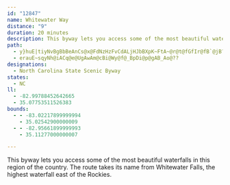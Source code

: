 ```yaml
---
id: "12847"
name: Whitewater Way
distance: "9"
duration: 20 minutes
description: This byway lets you access some of the most beautiful waterfalls in this region of the country. The route takes its name from Whitewater Falls, the highest waterfall east of the Rockies.
path:
  - y}huE|tiyNvBgBbBeAnCs@x@FdNzHzFvCdALjHJbBXpK~FtA~@r@t@fGfIr@fB`@jB?lAEdAs@rEAnAHn@^r@TXj@Xb@FbAE`HgBfGy@h@?rE`A^NxA~@h@lAJl@KzDJdBjI`Ll@vAd@nBHxB_@nGSvH^lBt@lB|BrErClE|HxB`@Z|H~CxA|@b@l@^x@|CbJrDlJxBfGjAlF|@fLnAfE`BjClIpGhD|BvAXtBm@v@Kt@Dd@NfAbA`AfDpB`LDfB]jC_@hBQv@IlAN~Ax@`A^XvBGrCgDn@QrBJj@j@\dAJtBOdAb@~BvGtJpItIpIdD~BtBlAjChAfDdBdB|@?nASbE_EvBQzS~A|EPnPfCjD~@fHtE|GlJlFjElB`@fIx@dDg@vCiAvI{DxKgB|HEjPdC`HfBfB~Cd@~BHfAMxHh@`CxAzCl@lDEpAy@~CcBzBi@jAYzBD~BfAlCnAdArCr@n@?xAg@hAsArAsCh@eBPYp@c@x@On@LtB?bBe@vBkCnBcEdAkAlBy@~A?`Fd@pX`@tAVfCxA
  - erauE~sqyNh@iACq@e@UgAwAm@cBi@Wy@f@_BpDi@p@gAB_Ao@??
designations:
  - North Carolina State Scenic Byway
states:
  - NC
ll:
  - -82.99788452642665
  - 35.07753511526383
bounds:
  - - -83.02217899999994
    - 35.02542900000009
  - - -82.95661899999993
    - 35.11277000000007

---
```


This byway lets you access some of the most beautiful waterfalls in this region of the country. The route takes its name from Whitewater Falls, the highest waterfall east of the Rockies.
